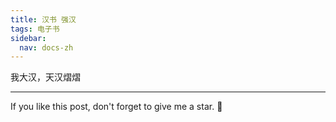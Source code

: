 ```yaml
---
title: 汉书 强汉
tags: 电子书
sidebar:
  nav: docs-zh
---
```


我大汉，天汉熠熠


<!--more-->

---

If you like this post, don't forget to give me a star. :star2:

